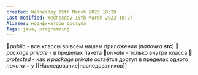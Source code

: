 ```yaml
---
created: Wednesday 15th March 2023 18:28
Last modified: Wednesday 15th March 2023 18:27
Aliases: модификаторы доступа
Tags: java, programming
---
```



📌*public* - все классы во всём нашем приложении (*папочка **src***) 
📌*package private* - в пределах пакета
📌*private* - только внутри класса
📌*protected* - как и *package private* остаётся доступ в пределах одного *пакета* + у  [[Наследование|наследоваников]]
 
